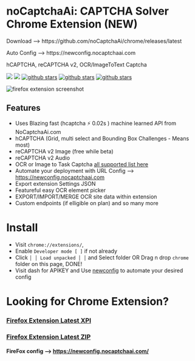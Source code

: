 # noCaptchaAi: CAPTCHA Solver Chrome Extension (NEW)
<p>Download --> https://github.com/noCaptchaAi/chrome/releases/latest</p>
<p>Auto Config --> https://newconfig.nocaptchaai.com

<p>hCAPTCHA, reCAPTCHA v2, OCR/ImageToText Captcha</p>
<p>
<a href="https://t.me/noCaptchaAi" target="_blank"><img src="https://img.shields.io/badge/Telegram-2CA5E0?style=for-the-badge&logo=telegram&logoColor=white"></a>
<a href="https://discord.gg/E7FfzhZqzA" target="_blank"><img src="https://img.shields.io/badge/Discord-7289DA?style=for-the-badge&logo=discord&logoColor=white"></a>
<a href="https://github.com/shimuldn/hCaptchaSolverApi/"><img alt="github stars" src="https://img.shields.io/github/stars/shimuldn/hCaptchaSolverApi?style=for-the-badge"></a>
<a href="https://nocaptchaai.com/software"><img alt="github stars" src="https://img.shields.io/npm/v/nocaptchaai-puppeteer?label=npm-puppeteer-solver&style=for-the-badge"></a>
<a href="https://nocaptchaai.com/software"><img alt="github stars" src="https://img.shields.io/npm/v/nocaptchasolver?label=npm-selenium-solver&style=for-the-badge"></a>
</p>

![firefox extension screenshot](https://github.com/noCaptchaAi/chrome/assets/38348819/bb857ce9-4ebc-4a7b-806a-ead3411ec74f)

## Features
- Uses Blazing fast (hcaptcha :zap: 0.02s ) machine learned API from NoCaptchaAi.com
- hCAPTCHA (Grid, multi select and Bounding Box Challenges - Means most)
- reCAPTCHA v2 Image (free while beta)
- reCAPTCHA v2 Audio
- OCR or Image to Task Captcha [all supported list here](https://docs.nocaptchaai.com/en/image/ImageToText.html)
- Automate your deployment with URL Config --> https://newconfig.nocaptchaai.com
- Export extension Settings JSON
- Featureful easy OCR element picker
- EXPORT/IMPORT/MERGE OCR site data within extension
- Custom endpoints (if elligible on plan) and so many more

# Install

- Visit `chrome://extensions/`,
- Enable `Developer mode [ ]` if not already
- Click `│ │ Load unpacked │ │` and Select folder OR Drag n drop `chrome` folder on this page, DONE!
- Visit dash for APIKEY and Use [newconfig](https://newconfig.nocaptchaai.com) to automate your desired config
  


# Looking for Chrome Extension?

### [Firefox Extension Latest XPI](https://github.com/noCaptchaAi/firefox-addon)
### [Firefox Extension Latest ZIP](https://github.com/noCaptchaAi/firefox-addon/releases/latest)
#### FireFox config --> https://newconfig.nocaptchaai.com/
